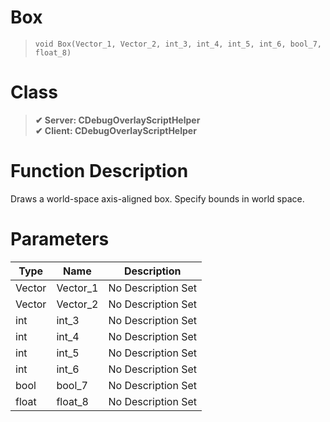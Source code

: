 # Box
> `void Box(Vector_1, Vector_2, int_3, int_4, int_5, int_6, bool_7, float_8)`
# Class
> __✔ Server: CDebugOverlayScriptHelper__  
> __✔ Client: CDebugOverlayScriptHelper__  
# Function Description
Draws a world-space axis-aligned box. Specify bounds in world space.
# Parameters
Type|Name|Description
--|--|--
Vector|Vector_1|No Description Set
Vector|Vector_2|No Description Set
int|int_3|No Description Set
int|int_4|No Description Set
int|int_5|No Description Set
int|int_6|No Description Set
bool|bool_7|No Description Set
float|float_8|No Description Set
